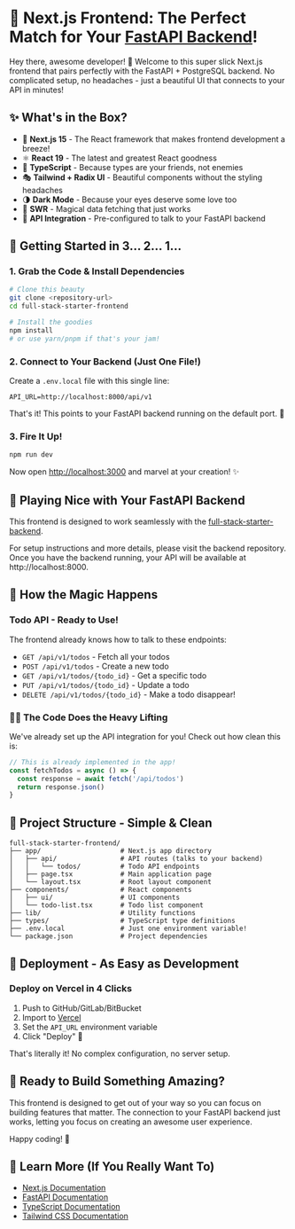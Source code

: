 # 🎨 Next.js Frontend: The Perfect Match for Your [FastAPI Backend](https://github.com/Bradd3rs/full-stack-starter-backend)!

Hey there, awesome developer! 👋 Welcome to this super slick Next.js frontend that pairs perfectly with the FastAPI + PostgreSQL backend. No complicated setup, no headaches - just a beautiful UI that connects to your API in minutes!

## ✨ What's in the Box?

- 🚀 **Next.js 15** - The React framework that makes frontend development a breeze!
- ⚛️ **React 19** - The latest and greatest React goodness
- 🔷 **TypeScript** - Because types are your friends, not enemies
- 🎭 **Tailwind + Radix UI** - Beautiful components without the styling headaches
- 🌗 **Dark Mode** - Because your eyes deserve some love too
- 🔄 **SWR** - Magical data fetching that just works
- 🔌 **API Integration** - Pre-configured to talk to your FastAPI backend

## 🏁 Getting Started in 3... 2... 1...

### 1. Grab the Code & Install Dependencies

```bash
# Clone this beauty
git clone <repository-url>
cd full-stack-starter-frontend

# Install the goodies
npm install
# or use yarn/pnpm if that's your jam!
```

### 2. Connect to Your Backend (Just One File!)

Create a `.env.local` file with this single line:

```
API_URL=http://localhost:8000/api/v1
```

That's it! This points to your FastAPI backend running on the default port. 🔌

### 3. Fire It Up!

```bash
npm run dev
```

Now open [http://localhost:3000](http://localhost:3000) and marvel at your creation! ✨

## 🤝 Playing Nice with Your FastAPI Backend

This frontend is designed to work seamlessly with the [full-stack-starter-backend](https://github.com/Bradd3rs/full-stack-starter-backend).

For setup instructions and more details, please visit the backend repository. Once you have the backend running, your API will be available at http://localhost:8000.

## 🔄 How the Magic Happens

### Todo API - Ready to Use!

The frontend already knows how to talk to these endpoints:

- `GET /api/v1/todos` - Fetch all your todos
- `POST /api/v1/todos` - Create a new todo
- `GET /api/v1/todos/{todo_id}` - Get a specific todo
- `PUT /api/v1/todos/{todo_id}` - Update a todo
- `DELETE /api/v1/todos/{todo_id}` - Make a todo disappear!

### 🧙‍♂️ The Code Does the Heavy Lifting

We've already set up the API integration for you! Check out how clean this is:

```typescript
// This is already implemented in the app!
const fetchTodos = async () => {
  const response = await fetch('/api/todos')
  return response.json()
}
```

## 📁 Project Structure - Simple & Clean

```
full-stack-starter-frontend/
├── app/                    # Next.js app directory
│   ├── api/                # API routes (talks to your backend)
│   │   └── todos/          # Todo API endpoints
│   ├── page.tsx            # Main application page
│   └── layout.tsx          # Root layout component
├── components/             # React components
│   ├── ui/                 # UI components
│   └── todo-list.tsx       # Todo list component
├── lib/                    # Utility functions
├── types/                  # TypeScript type definitions
├── .env.local              # Just one environment variable!
└── package.json            # Project dependencies
```

## 🚀 Deployment - As Easy as Development

### Deploy on Vercel in 4 Clicks

1. Push to GitHub/GitLab/BitBucket
2. Import to [Vercel](https://vercel.com/new)
3. Set the `API_URL` environment variable
4. Click "Deploy" 🚀

That's literally it! No complex configuration, no server setup.

## 🎯 Ready to Build Something Amazing?

This frontend is designed to get out of your way so you can focus on building features that matter. The connection to your FastAPI backend just works, letting you focus on creating an awesome user experience.

Happy coding! 🎉

## 🔗 Learn More (If You Really Want To)

- [Next.js Documentation](https://nextjs.org/docs)
- [FastAPI Documentation](https://fastapi.tiangolo.com/)
- [TypeScript Documentation](https://www.typescriptlang.org/docs/)
- [Tailwind CSS Documentation](https://tailwindcss.com/docs)
